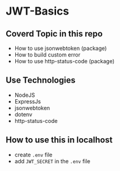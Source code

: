 # JWT-Basics

## Coverd Topic in this repo
- How to use jsonwebtoken (package)
- How to build custom error
- How to use http-status-code (package)

## Use Technologies
- NodeJS
- ExpressJs
- jsonwebtoken
- dotenv
- http-status-code

## How to use this in localhost
- create `.env` file
- add `JWT_SECRET` in the `.env` file
